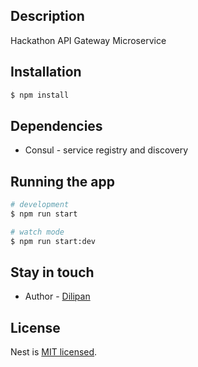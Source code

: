 ## Description

Hackathon API Gateway Microservice

## Installation

```bash
$ npm install
```

## Dependencies
- Consul - service registry and discovery

## Running the app

```bash
# development
$ npm run start

# watch mode
$ npm run start:dev
```

## Stay in touch

- Author - [Dilipan](https://github.com/tamdilip)

## License

  Nest is [MIT licensed](LICENSE).
